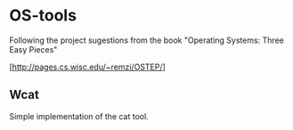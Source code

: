 # OS-tools

Following the project sugestions from the book "Operating Systems: Three Easy Pieces"

[http://pages.cs.wisc.edu/~remzi/OSTEP/]

## Wcat
Simple implementation of the cat tool.
